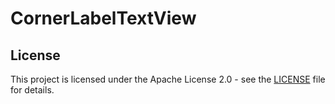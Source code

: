 # CornerLabelTextView

## License

This project is licensed under the Apache License 2.0 - see the [LICENSE](LICENSE) file for details.